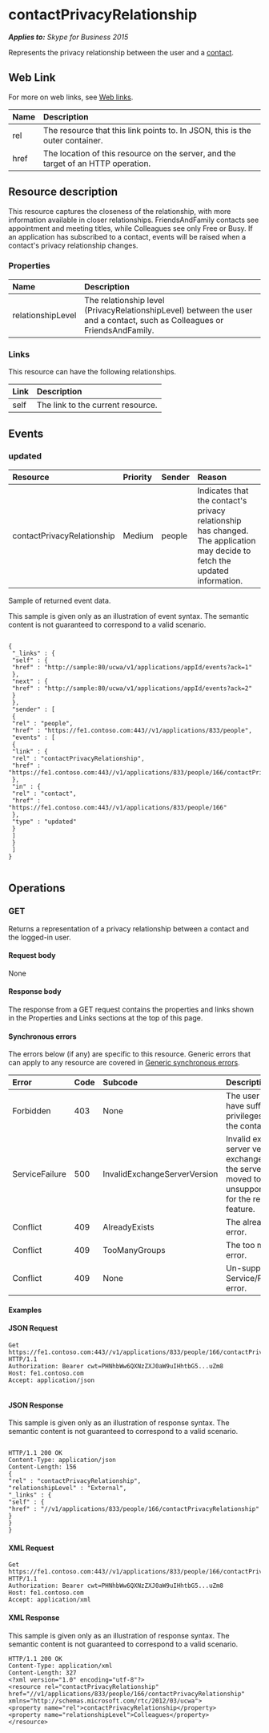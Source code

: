 
# contactPrivacyRelationship 


 _**Applies to:** Skype for Business 2015_

Represents the privacy relationship between the user and a [contact](contact_ref.md). 

## Web Link
<a name="sectionSection0"> </a>

For more on web links, see [Web links](WebLinks.md).



|**Name**|**Description**|
|:-----|:-----|
|rel|The resource that this link points to. In JSON, this is the outer container.|
|href|The location of this resource on the server, and the target of an HTTP operation.|

## Resource description
<a name="sectionSection1"> </a>

This resource captures the closeness of the relationship, with more information available in closer relationships. FriendsAndFamily contacts see appointment and meeting titles, while Colleagues see only Free or Busy. If an application has subscribed to a contact, events will be raised when a contact's privacy relationship changes. 


### Properties





|**Name**|**Description**|
|:-----|:-----|
|relationshipLevel|The relationship level (PrivacyRelationshipLevel) between the user and a contact, such as Colleagues or FriendsAndFamily.|

### Links

This resource can have the following relationships.



|**Link**|**Description**|
|:-----|:-----|
|self|The link to the current resource.|

## Events
<a name="sectionSection2"> </a>




### updated





|**Resource**|**Priority**|**Sender**|**Reason**|
|:-----|:-----|:-----|:-----|
|contactPrivacyRelationship|Medium|people|Indicates that the contact's privacy relationship has changed. The application may decide to fetch the updated information.|
Sample of returned event data.

This sample is given only as an illustration of event syntax. The semantic content is not guaranteed to correspond to a valid scenario.




```

{
 "_links" : {
 "self" : {
 "href" : "http://sample:80/ucwa/v1/applications/appId/events?ack=1"
 },
 "next" : {
 "href" : "http://sample:80/ucwa/v1/applications/appId/events?ack=2"
 }
 },
 "sender" : [
 {
 "rel" : "people",
 "href" : "https://fe1.contoso.com:443//v1/applications/833/people",
 "events" : [
 {
 "link" : {
 "rel" : "contactPrivacyRelationship",
 "href" : "https://fe1.contoso.com:443//v1/applications/833/people/166/contactPrivacyRelationship"
 },
 "in" : {
 "rel" : "contact",
 "href" : "https://fe1.contoso.com:443//v1/applications/833/people/166"
 },
 "type" : "updated"
 }
 ]
 }
 ]
}
					
```


## Operations
<a name="sectionSection3"> </a>




### GET

Returns a representation of a privacy relationship between a contact and the logged-in user.


#### Request body

None


#### Response body

The response from a GET request contains the properties and links shown in the Properties and Links sections at the top of this page.


#### Synchronous errors

The errors below (if any) are specific to this resource. Generic errors that can apply to any resource are covered in [Generic synchronous errors](GenericSynchronousErrors.md).



|**Error**|**Code**|**Subcode**|**Description**|
|:-----|:-----|:-----|:-----|
|Forbidden|403|None|The user does not have sufficient privileges to access the contact list.|
|ServiceFailure|500|InvalidExchangeServerVersion|Invalid exchange server version.The exchange mailbox of the server might have moved to an unsupported version for the required feature.|
|Conflict|409|AlreadyExists|The already exists error.|
|Conflict|409|TooManyGroups|The too many groups error.|
|Conflict|409|None|Un-supported Service/Resource/API error.|

#### Examples




#### JSON Request


```
Get https://fe1.contoso.com:443//v1/applications/833/people/166/contactPrivacyRelationship HTTP/1.1
Authorization: Bearer cwt=PHNhbWw6QXNzZXJ0aW9uIHhtbG5...uZm8
Host: fe1.contoso.com
Accept: application/json
									
```


#### JSON Response

This sample is given only as an illustration of response syntax. The semantic content is not guaranteed to correspond to a valid scenario.


```

HTTP/1.1 200 OK
Content-Type: application/json
Content-Length: 156
{
"rel" : "contactPrivacyRelationship",
"relationshipLevel" : "External",
"_links" : {
"self" : {
"href" : "//v1/applications/833/people/166/contactPrivacyRelationship"
}
}
}

```


#### XML Request


```
Get https://fe1.contoso.com:443//v1/applications/833/people/166/contactPrivacyRelationship HTTP/1.1
Authorization: Bearer cwt=PHNhbWw6QXNzZXJ0aW9uIHhtbG5...uZm8
Host: fe1.contoso.com
Accept: application/xml

```


#### XML Response

This sample is given only as an illustration of response syntax. The semantic content is not guaranteed to correspond to a valid scenario.


```
HTTP/1.1 200 OK
Content-Type: application/xml
Content-Length: 327
<?xml version="1.0" encoding="utf-8"?>
<resource rel="contactPrivacyRelationship" href="//v1/applications/833/people/166/contactPrivacyRelationship" xmlns="http://schemas.microsoft.com/rtc/2012/03/ucwa">
<property name="rel">contactPrivacyRelationship</property>
<property name="relationshipLevel">Colleagues</property>
</resource>
									
```


